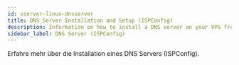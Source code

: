 ```yaml
---
id: vserver-linux-dnsserver
title: DNS Server Installation and Setup (ISPConfig)
description: Information on how to install a DNS server on your VPS from ZAP-Hosting - ZAP-Hosting.com documentation
sidebar_label: DNS Server (ISPConfig)
---
```


Erfahre mehr über die Installation eines DNS Servers (ISPConfig).
